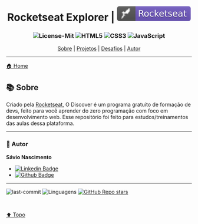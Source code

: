<h1 align="center">
   Rocketseat Explorer | <img alt="badge vscode" src="./badge-rocket.svg">
</h1>

<h3 align="center">

![License-Mit](https://img.shields.io/badge/license-MIT-lightseagreen) ![HTML5](https://img.shields.io/badge/HTML5-E34F26?style=flat&logo=html5&logoColor=white) ![CSS3](https://img.shields.io/badge/CSS3-1572B6?style=flat&logo=css3&logoColor=white) ![JavaScript](https://img.shields.io/badge/JavaScript-F7DF1E?style=flat&logo=javascript&logoColor=black)

</h3>

<p align="center">
  <a href="#-Sobre">Sobre</a> |
  <a href="#projects">Projetos</a> |
  <a href="#-Desafios">Desafios</a> |
  <a href="#author">Autor</a>
</p>

---

[🏠 Home](https://github.com/savionascimentodev)

## 📚 Sobre

<p class="#-Sobre">
Criado pela <a href="https://rocketseat.com.br/" target="_blank">Rocketseat</a>, O Discover é um programa gratuito de formação de devs, feito para você aprender do zero programação com foco em desenvolvimento web.
Esse repositório foi feito para estudos/treinamentos das aulas dessa plataforma.

---

<!-- ## 👾 Projetos <a id="projects"></a>

### ❌⭕ Tic Tac Toe

Projeto feito com **Vue.js**(composition api) e **TailwindCss**, que consiste em um jogo da velha de dois jogadores, veja o projeto aqui: [Projeto](https://projetos-vue-js.vercel.app/), para saber mais sobre o projeto veja o [Readme](https://github.com/savionascimentodev/Projetos-VueJs/tree/main/tic-tac-toe) dele.

<img src="https://raw.githubusercontent.com/savionascimentodev/Projetos-VueJs/main/assets/tic-tac-toe-desktop.png" width="300">

### 💰💰 Api Coin

Projeto feito com **Vue.js** e **SpectreCss**, que consiste em uma listagem de uma API de cotação de moerdas, veja o projeto aqui: [Projeto](https://projetos-vue-js-api-coin.vercel.app/), para saber mais sobre o projeto veja o [Readme](https://github.com/savionascimentodev/Projetos-VueJs/tree/main/api-coin) dele.

<img src="https://raw.githubusercontent.com/savionascimentodev/Projetos-VueJs/main/assets/api-coin-desktop.png" width="550">

--- -->

### 👤 Autor <a id="author"></a>

**Sávio Nascimento**

- [![Linkedin Badge](https://img.shields.io/badge/-SavioNascimento-blue?style=flat-square&logo=Linkedin&logoColor=white&link=https://www.linkedin.com/savio-nascimento)](https://www.linkedin.com/in/savio-nascimento/)
- [![Github Badge](https://img.shields.io/badge/savionascimentodev-24292e?style=flat&logo=Github&logoColor=white&link=https://github.com/savionascimentodev)](https://github.com/savionascimentodev)

---

![last-commit](https://img.shields.io/github/last-commit/savionascimentodev/Rocketseat-Explorer?&color=purple) <img src="https://img.shields.io/github/languages/count/savionascimentodev/Rocketseat-Explorer?color=purple&style=flat" alt="Linguagens"> [![GitHub Repo stars](https://img.shields.io/github/stars/savionascimentodev/Rocketseat-Explorer?style=social)](https://github.com/savionascimentodev/Rocketseat-Explorer/stargazers)

</br>

[⬆️ Topo](#top) <br>
